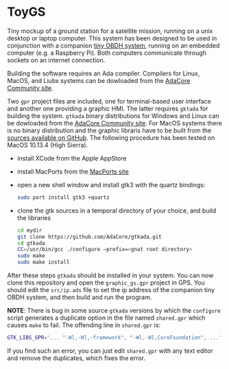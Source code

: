 # ToyGS

Tiny mockup of a ground station for a satellite mission, running on a unix desktop or laptop computer. This system has been designed to be used in conjunction with a companion [tiny OBDH system](https://github.com/STR-UPM/ToyOBDH), running on an embedded computer (e.g. a Raspberry Pi). Both computers
communicate through sockets on an internet connection.

Building the software requires an Ada compiler. Compilers for Linux, MacOS, and Liubx systems can be dowloaded from the [AdaCore Community site](https://www.adacore.com/community). 

Two `gpr` project files are included, one for terminal-based user interface and another one providing a graphic HMI. The latter requires `gktada` for building the system. `gtkada` binary distributions for Windows and Linux can be dowloaded from the [AdaCore Community site](https://www.adacore.com/community). For MacOS systems there is no binary distribution and the graphic libraris have to be built from the [sources available on GitHub](https://github.com/AdaCore/gtkada). The following procedure has been tested on MacOS 10.13.4 (High Sierra).

* install XCode from the Apple AppStore
* install MacPorts from the [MacPorts site](https://www.macports.org)
* open a new shell window and install gtk3 with the quartz bindings:
    ```sh
    sudo port install gtk3 +quartz 
    ```

* clone the gtk sources in a temporal directory of your choice, and build the libraries
    ```sh
    cd mydir
    git clone https://github.com/AdaCore/gtkada.git
    cd gtkada
    CC=/usr/bin/gcc ./configure —prefix=<gnat root directory>
    sudo make
    sudo make install
    ```

After these steps `gtkada` should be installed in your system. You can now clone this repository and open the `graphic_gs.gpr` project in GPS. You should edit the `src/ip.ads` file to set the ip address of the companion tiny OBDH system, and then build and run the program. 

**NOTE**: There is bug in some source `gtkada` versions by which the `configure` script generates a duplicate option in the file named `shared.gpr` which causes `make` to fail. The offending line in `shared.gpr` is:

```sh
GTK_LIBS_GPR='... "-Wl,-Wl,-framework", "-Wl,-Wl,CoreFoundation", ...'
```

If you find such an error, you can just edit `shared.gpr` with any text editor and remove the duplicates, which fixes the error.
